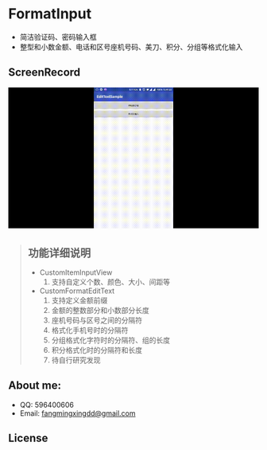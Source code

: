 # FormatInput
- 简洁验证码、密码输入框
- 整型和小数金额、电话和区号座机号码、美刀、积分、分组等格式化输入

## ScreenRecord
![](https://github.com/Dpuntu/FormatInput/blob/master/image/show.gif)

> ## 功能详细说明
> - CustomItemInputView
>     1. 支持自定义个数、颜色、大小、间距等
> - CustomFormatEditText
>     1. 支持定义金额前缀
>     2. 金额的整数部分和小数部分长度
>     3. 座机号码与区号之间的分隔符
>     4. 格式化手机号时的分隔符
>     5. 分组格式化字符时的分隔符、组的长度
>     6. 积分格式化时的分隔符和长度
>     7. 待自行研究发现

## About me:<br>
* QQ: 596400606
* Email: fangmingxingdd@gmail.com

## License

